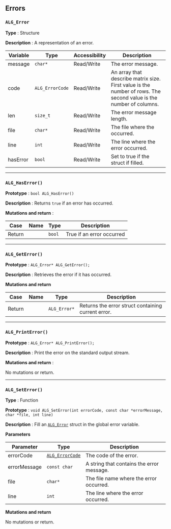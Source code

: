 ## Errors

### `ALG_Error`

**Type** : Structure

**Description** : A representation of an error.

| Variable | Type            | Accessibility | Description                                                                                                       |
|----------|-----------------|---------------|-------------------------------------------------------------------------------------------------------------------|
| message  | `char*`         | Read/Write    | The error message.                                                                                                |
| code     | `ALG_ErrorCode` | Read/Write    | An array that describe matrix size. First value is the number of rows. The second value is the number of columns. |
| len      | `size_t`        | Read/Write    | The error message length.                                                                                         |          
| file     | `char*`         | Read/Write    | The file where the occurred.                                                                                      |
| line     | `int`           | Read/Write    | The line where the error occurred.                                                                                |
| hasError | `bool`          | Read/Write    | Set to true if the struct if filled.                                                                              |

---

### `ALG_HasError()`

**Prototype** : `bool ALG_HasError()`

**Description** : Returns `true` if an error has occurred.

**Mutations and return** :

| Case   | Name | Type   | Description               |
|--------|------|--------|---------------------------|
| Return |      | `bool` | True if an error occurred |

---

### `ALG_GetError()`

**Prototype** : `ALG_Error* ALG_GetError();`

**Description** : Retrieves the error if it has occurred.

**Mutations and return**

| Case   | Name | Type         | Description                                        |
|--------|------|--------------|----------------------------------------------------|
| Return |      | `ALG_Error*` | Returns the error struct containing current error. |

---

### `ALG_PrintError()`

**Prototype** : `ALG_Error* ALG_PrintError();`

**Description** : Print the error on the standard output stream.

**Mutations and return** :

No mutations or return.

---

### `ALG_SetError()`

**Type** : Function

**Prototype** : `void ALG_SetError(int errorCode, const char *errorMessage, char *file, int line)`

**Description** : Fill an [`ALG_Error`]() struct in the global error variable.

**Parameters**

| Parameter    | Type                | Description                               |
|--------------|---------------------|-------------------------------------------|
| errorCode    | [`ALG_ErrorCode`]() | The code of the error.                    |
| errorMessage | `const char`        | A string that contains the error message. |
| file         | `char*`             | The file name where the error occurred.   |
| line         | `int`               | The line where the error occurred.        | 

**Mutations and return**

No mutations or return.